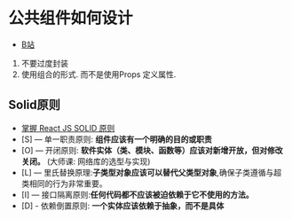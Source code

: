 # 公共组件如何设计
- [B站](https://www.bilibili.com/video/BV1xYGgz9EYn)

1. 不要过度封装
2. 使用组合的形式. 而不是使用Props 定义属性.
## Solid原则
- [掌握 React JS SOLID 原则](https://juejin.cn/post/7272578278413697078)
- [S] — 单一职责原则: **组件应该有一个明确的目的或职责**
- [O] — 开闭原则: **软件实体（类、模块、函数等）应该对新增开放，但对修改关闭。** (大师课: 网络库的选型与实现)
- [L] — 里氏替换原理:**子类型对象应该可以替代父类型对象**,确保子类遵循与超类相同的行为非常重要。
- [I] — 接口隔离原则:**任何代码都不应该被迫依赖于它不使用的方法。**
- [D] - 依赖倒置原则: **一个实体应该依赖于抽象，而不是具体**
